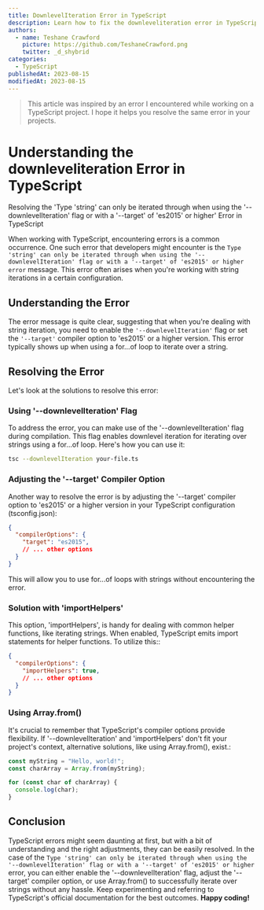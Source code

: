 ```yaml
---
title: DownlevelIteration Error in TypeScript
description: Learn how to fix the downleveliteration error in TypeScript.
authors:
  - name: Teshane Crawford
    picture: https://github.com/TeshaneCrawford.png
    twitter: _d_shybrid
categories:
  - TypeScript
publishedAt: 2023-08-15
modifiedAt: 2023-08-15
---
```


> This article was inspired by an error I encountered while working on a TypeScript project. I hope it helps you resolve the same error in your projects.

# Understanding the downleveliteration Error in TypeScript

Resolving the 'Type 'string' can only be iterated through when using the '--downlevelIteration' flag or with a '--target' of 'es2015' or higher' Error in TypeScript

When working with TypeScript, encountering errors is a common occurrence. One such error that developers might encounter is the `Type 'string' can only be iterated through when using the '--downlevelIteration' flag or with a '--target' of 'es2015' or higher error` message. This error often arises when you're working with string iterations in a certain configuration.

## Understanding the Error

The error message is quite clear, suggesting that when you're dealing with string iteration, you need to enable the `'--downlevelIteration'` flag or set the `'--target'` compiler option to 'es2015' or a higher version. This error typically shows up when using a for...of loop to iterate over a string.

## Resolving the Error

Let's look at the solutions to resolve this error:

### Using '--downlevelIteration' Flag

To address the error, you can make use of the '--downlevelIteration' flag during compilation. This flag enables downlevel iteration for iterating over strings using a for...of loop. Here's how you can use it:

``` bash [command.bash]
tsc --downlevelIteration your-file.ts

```

### Adjusting the '--target' Compiler Option

Another way to resolve the error is by adjusting the '--target' compiler option to 'es2015' or a higher version in your TypeScript configuration (tsconfig.json):

```json [tsconfig.json]
{
  "compilerOptions": {
    "target": "es2015",
    // ... other options
  }
}

```

This will allow you to use for...of loops with strings without encountering the error.

### Solution with 'importHelpers'

This option, 'importHelpers', is handy for dealing with common helper functions, like iterating strings. When enabled, TypeScript emits import statements for helper functions. To utilize this::

```json [tsconfig.json]
{
  "compilerOptions": {
    "importHelpers": true,
    // ... other options
  }
}

```

### Using Array.from()

It's crucial to remember that TypeScript's compiler options provide flexibility. If '--downlevelIteration' and 'importHelpers' don't fit your project's context, alternative solutions, like using Array.from(), exist.:

```ts [your-file.ts]
const myString = "Hello, world!";
const charArray = Array.from(myString);

for (const char of charArray) {
  console.log(char);
}

```

## Conclusion

TypeScript errors might seem daunting at first, but with a bit of understanding and the right adjustments, they can be easily resolved. In the case of the `Type 'string' can only be iterated through when using the '--downlevelIteration' flag or with a '--target' of 'es2015' or higher` error, you can either enable the '--downlevelIteration' flag, adjust the '--target' compiler option, or use Array.from() to successfully iterate over strings without any hassle. Keep experimenting and referring to TypeScript's official documentation for the best outcomes. **Happy coding!**